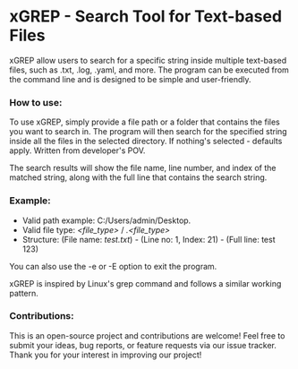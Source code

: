 # xGREP - Search Tool for Text-based Files
xGREP allow users to search for a specific string inside multiple text-based files, such as .txt, .log, .yaml, and more. The program can be executed from the command line and is designed to be simple and user-friendly.

### How to use:
To use xGREP, simply provide a file path or a folder that contains the files you want to search in. The program will then search for the specified string inside all the files in the selected directory. If nothing's selected - defaults apply. Written from developer's POV.

The search results will show the file name, line number, and index of the matched string, along with the full line that contains the search string.

### Example:
 -  Valid path example: C:/Users/admin/Desktop.
 -  Valid file type: *<file_type>* / *.<file_type>*
 -  Structure: (File name: *test.txt*) - (Line no: 1, Index: 21) - (Full line: test 123)
 
You can also use the -e or -E option to exit the program.
 
xGREP is inspired by Linux's grep command and follows a similar working pattern.
 
### Contributions:
This is an open-source project and contributions are welcome! Feel free to submit your ideas, bug reports, or feature requests via our issue tracker. Thank you for your interest in improving our project!
